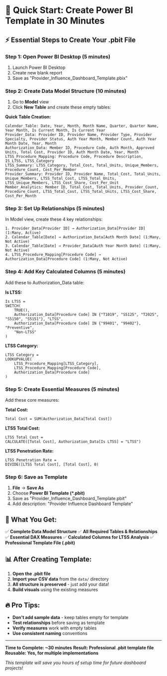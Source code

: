 # 🚀 Quick Start: Create Power BI Template in 30 Minutes

## ⚡ Essential Steps to Create Your .pbit File

### **Step 1: Open Power BI Desktop (5 minutes)**
1. Launch Power BI Desktop
2. Create new blank report
3. Save as "Provider_Influence_Dashboard_Template.pbix"

### **Step 2: Create Data Model Structure (10 minutes)**
1. Go to **Model** view
2. Click **New Table** and create these empty tables:

**Quick Table Creation:**
```
Calendar_Table: Date, Year, Month, Month Name, Quarter, Quarter Name, Year Month, Is Current Month, Is Current Year
Provider_Data: Provider ID, Provider Name, Provider Type, Provider Specialty, Provider Status, Auth Year Month, Member Count, Auth Year Month Date, Year, Month
Authorization_Data: Member ID, Procedure Code, Auth Month, Approved Units, Total Cost, Provider ID, Auth Month Date, Year, Month
LTSS_Procedure_Mapping: Procedure Code, Procedure Description, IS_LTSS, LTSS_Category
LTSS_Summary: LTSS_Category, Total_Cost, Total_Units, Unique_Members, Procedure_Count, Cost_Per_Member
Provider_Summary: Provider ID, Provider Name, Total_Cost, Total_Units, Unique_Members, LTSS_Total_Cost, LTSS_Total_Units, LTSS_Unique_Members, LTSS_Cost_Share, Cost_Per_Unit
Member_Analytics: Member ID, Total_Cost, Total_Units, Provider_Count, Procedure_Count, LTSS_Total_Cost, LTSS_Total_Units, LTSS_Cost_Share, Cost_Per_Month
```

### **Step 3: Set Up Relationships (5 minutes)**
In Model view, create these 4 key relationships:
```
1. Provider_Data[Provider ID] → Authorization_Data[Provider ID] (1:Many, Active)
2. Calendar_Table[Date] → Authorization_Data[Auth Month Date] (1:Many, Not Active)
3. Calendar_Table[Date] → Provider_Data[Auth Year Month Date] (1:Many, Not Active)
4. LTSS_Procedure_Mapping[Procedure Code] → Authorization_Data[Procedure Code] (1:Many, Not Active)
```

### **Step 4: Add Key Calculated Columns (5 minutes)**
Add these to Authorization_Data table:

**Is LTSS:**
```dax
Is LTSS = 
SWITCH(
    TRUE(),
    Authorization_Data[Procedure Code] IN {"T1019", "S5125", "T2025", "S5150", "S5151"}, "LTSS",
    Authorization_Data[Procedure Code] IN {"99401", "99402"}, "Preventive",
    "Non-LTSS"
)
```

**LTSS Category:**
```dax
LTSS Category = 
LOOKUPVALUE(
    LTSS_Procedure_Mapping[LTSS_Category],
    LTSS_Procedure_Mapping[Procedure Code],
    Authorization_Data[Procedure Code]
)
```

### **Step 5: Create Essential Measures (5 minutes)**
Add these core measures:

**Total Cost:**
```dax
Total Cost = SUM(Authorization_Data[Total Cost])
```

**LTSS Total Cost:**
```dax
LTSS Total Cost = 
CALCULATE([Total Cost], Authorization_Data[Is LTSS] = "LTSS")
```

**LTSS Penetration Rate:**
```dax
LTSS Penetration Rate = 
DIVIDE([LTSS Total Cost], [Total Cost], 0)
```

### **Step 6: Save as Template**
1. **File** → **Save As**
2. Choose **Power BI Template (*.pbit)**
3. Save as "Provider_Influence_Dashboard_Template.pbit"
4. Add description: "Provider Influence Dashboard Template"

## 🎯 **What You Get:**

✅ **Complete Data Model Structure**
✅ **All Required Tables & Relationships**
✅ **Essential DAX Measures**
✅ **Calculated Columns for LTSS Analysis**
✅ **Professional Template File (.pbit)**

## 📊 **After Creating Template:**

1. **Open the .pbit file**
2. **Import your CSV data** from the `data/` directory
3. **All structure is preserved** - just add your data!
4. **Build visuals** using the existing measures

## 🔥 **Pro Tips:**

- **Don't add sample data** - keep tables empty for template
- **Test relationships** before saving as template
- **Verify measures** work with empty tables
- **Use consistent naming** conventions

---

**Time to Complete: ~30 minutes**
**Result: Professional .pbit template file**
**Reusable: Yes, for multiple implementations**

*This template will save you hours of setup time for future dashboard projects!*
